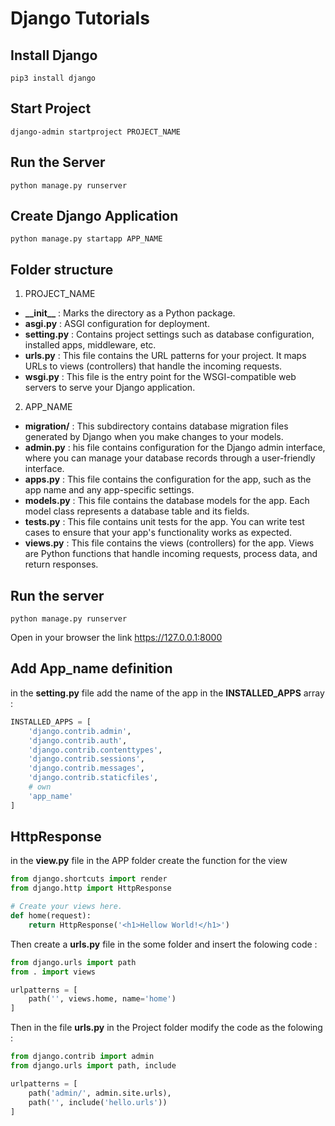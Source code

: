 # Django Tutorials

## Install Django

```shell
pip3 install django
```

## Start Project

```shell
django-admin startproject PROJECT_NAME
```

## Run the Server

```shell
python manage.py runserver
```

## Create Django Application

```shell
python manage.py startapp APP_NAME
```



## Folder structure

1. PROJECT_NAME
* __\_\_init\_\___ : Marks the directory as a Python package.
* __asgi\.py__ : ASGI configuration for deployment.
* __setting\.py__ : Contains project settings such as database configuration, installed apps, middleware, etc.
* __urls\.py__ : This file contains the URL patterns for your project. It maps URLs to views (controllers) that handle the incoming requests.
* __wsgi\.py__ : This file is the entry point for the WSGI-compatible web servers to serve your Django application.
2. APP_NAME
* __migration/__ : This subdirectory contains database migration files generated by Django when you make changes to your models.
* __admin\.py__ : his file contains configuration for the Django admin interface, where you can manage your database records through a user-friendly interface.
* __apps\.py__ : This file contains the configuration for the app, such as the app name and any app-specific settings.
* __models\.py__ : This file contains the database models for the app. Each model class represents a database table and its fields.
* __tests\.py__ : This file contains unit tests for the app. You can write test cases to ensure that your app's functionality works as expected.
* __views\.py__ : This file contains the views (controllers) for the app. Views are Python functions that handle incoming requests, process data, and return responses.

## Run the server
```shell
python manage.py runserver
```
Open in your browser the link https://127.0.0.1:8000


## Add  App_name definition
in the __setting\.py__ file add the name of the app in the __INSTALLED_APPS__ array :
```python
INSTALLED_APPS = [
    'django.contrib.admin',
    'django.contrib.auth',
    'django.contrib.contenttypes',
    'django.contrib.sessions',
    'django.contrib.messages',
    'django.contrib.staticfiles',
    # own
    'app_name'
]
```

## HttpResponse
in the __view\.py__ file in the APP folder create the function for the view
```python
from django.shortcuts import render
from django.http import HttpResponse

# Create your views here.
def home(request):
    return HttpResponse('<h1>Hellow World!</h1>')
```
Then create a __urls\.py__ file in the some folder and insert the folowing code :
```python
from django.urls import path
from . import views

urlpatterns = [
    path('', views.home, name='home')
]
```
Then in the file __urls\.py__ in the Project folder modify the code as the folowing :
```python
from django.contrib import admin
from django.urls import path, include

urlpatterns = [
    path('admin/', admin.site.urls),
    path('', include('hello.urls'))
]
```